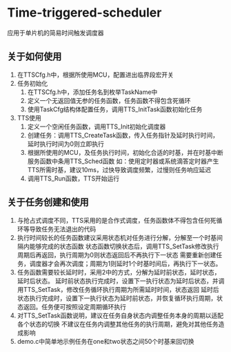 # Time-triggered-scheduler
应用于单片机的简易时间触发调度器

## 关于如何使用
  1. 在TTSCfg.h中，根据所使用MCU，配置进出临界段宏开关
  2. 任务初始化
      1. 在TTSCfg.h中，添加任务名到枚举TaskName中
      2. 定义一个无返回值无参的任务函数，任务函数不得包含死循环
      3. 使用TaskCfg结构体配置任务，调用TTS_InitTask函数初始化任务  
  3. TTS使用
      1. 定义一个空闲任务函数，调用TTS_Init初始化调度器
      2. 创建任务：调用TTS_CreateTask函数，传入任务指针及延时执行时间，延时执行时间为0则立即执行
      3. 根据所使用的MCU，及任务执行时间，初始化合适的时基，并在时基中断服务函数中条用TTS_Sched函数
         如：使用定时器或系统滴答定时器产生TTS所需时基，建议10ms，过快导致调度频繁，过慢则任务响应延迟
      4. 调用TTS_Run函数，TTS开始运行
## 关于任务创建和使用
  1. 与抢占式调度不同，TTS采用的是合作式调度，任务函数体不得包含任何死循环等导致任务无法退出的代码
  2. 执行时间较长的任务函数建议采用状态机对任务进行分解，分解至一个时基间隔内能够完成的状态函数
     状态函数切换状态后，调用TTS_SetTask修改执行周期后再返回，执行周期为0则状态返回后不再执行下一状态
     需要重新创建任务，调度器才会再次调度；周期为1则延时1个时基时间后，再执行下一状态。
  3. 任务函数需要较长延时时，采用2中的方式，分解为延时前状态，延时状态，延时后状态。
     延时前状态执行完成时，设置下一执行状态为延时后状态，并调用TTS_SetTask，修改任务循环执行周期为所需延时时间，状态返回
     延时后状态执行完成时，设置下一执行状态为延时前状态，并恢复循环执行周期，状态返回。任务便可按照设定周期循环执行
  4. 对TTS_SetTask函数说明，建议在任务自身状态内调整任务本身的周期以适配各个状态的切换
     不建议在任务内调整其他任务的执行周期，避免对其他任务造成影响
  5. demo.c中简单地示例任务在one和two状态之间50个时基来回切换
